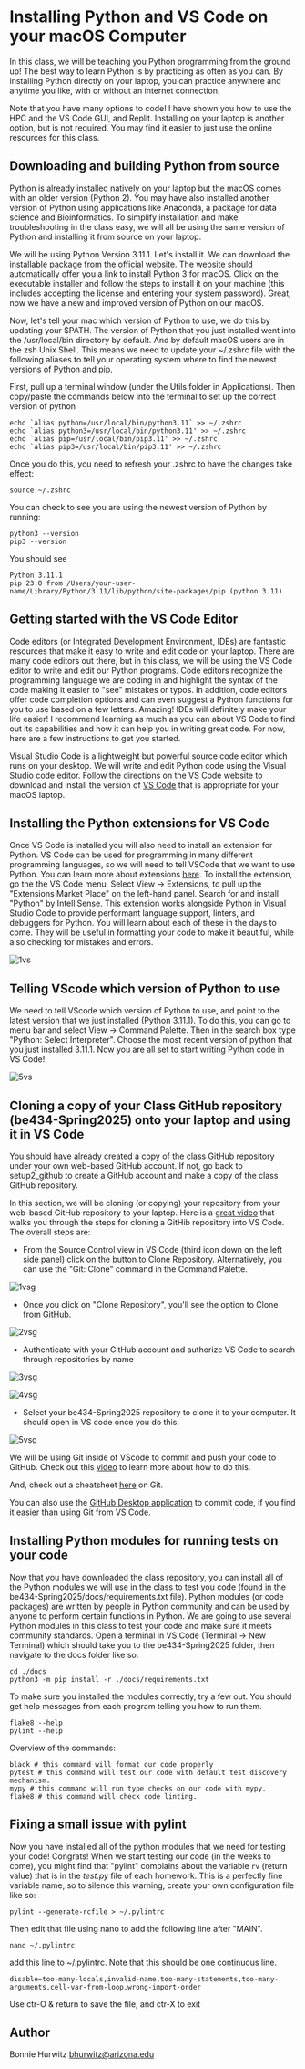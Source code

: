 # Installing Python and VS Code on your macOS Computer

In this class, we will be teaching you Python programming from the ground up! The best way to learn Python is by practicing as often as you can. By installing Python directly on your laptop, you can practice anywhere and anytime you like, with or without an internet connection.

Note that you have many options to code! I have shown you how to use the HPC and the VS Code GUI, and Replit. Installing on your laptop is another option, but is not required. You may find it easier to just use the online resources for this class.

## Downloading and building Python from source

Python is already installed natively on your laptop but the macOS comes with an older version (Python 2). You may have also installed another version of Python using applications like Anaconda, a package for data science and Bioinformatics. To simplify installation and make troubleshooting in the class easy, we will all be using the same version of Python and installing it from source on your laptop.

We will be using Python Version 3.11.1. Let's install it. We can download the installable package from the [official website](https://www.python.org/downloads/release/python-3111/). The website should automatically offer you a link to install Python 3 for macOS. Click on the executable installer and follow the steps to install it on your machine (this includes accepting the license and entering your system password). Great, now we have a new and improved version of Python on our macOS. 

Now, let's tell your mac which version of Python to use, we do this by updating your $PATH. The version of Python that you just installed went into the /usr/local/bin directory by default. And by default macOS users are in the zsh Unix Shell. This means we need to update your ~/.zshrc file with the following aliases to tell your operating system where to find the newest versions of Python and pip.

First, pull up a terminal window (under the Utils folder in Applications). Then copy/paste the commands below into the terminal to set up the correct version of python

```
echo `alias python=/usr/local/bin/python3.11` >> ~/.zshrc
echo `alias python3=/usr/local/bin/python3.11' >> ~/.zshrc
echo `alias pip=/usr/local/bin/pip3.11' >> ~/.zshrc
echo `alias pip3=/usr/local/bin/pip3.11' >> ~/.zshrc
```

Once you do this, you need to refresh your .zshrc to have the changes take effect:

```
source ~/.zshrc
```

You can check to see you are using the newest version of Python by running:

```
python3 --version
pip3 --version
```

You should see
```
Python 3.11.1
pip 23.0 from /Users/your-user-name/Library/Python/3.11/lib/python/site-packages/pip (python 3.11)
```

## Getting started with the VS Code Editor

Code editors (or Integrated Development Environment, IDEs) are fantastic resources that make it easy to write and edit code on your laptop. There are many code editors out there, but in this class, we will be using the VS Code editor to write and edit our Python programs. Code editors recognize the programming language we are coding in and highlight the syntax of the code making it easier to "see" mistakes or typos. In addition, code editors offer code completion options and can even suggest a Python functions for you to use based on a few letters. Amazing! IDEs will definitely make your life easier! I recommend learning as much as you can about VS Code to find out its capabilities and how it can help you in writing great code. For now, here are a few instructions to get you started.

Visual Studio Code is a lightweight but powerful source code editor which runs on your desktop. We will write and edit Python code using the Visual Studio code editor. Follow the directions on the VS Code website to download and install the version of [VS Code](https://code.visualstudio.com/) that is appropriate for your macOS laptop.

## Installing the Python extensions for VS Code

Once VS Code is installed you will also need to install an extension for Python. VS Code can be used for programming in many different programming languages, so we will need to tell VSCode that we want to use Python. You can learn more about extensions [here](https://code.visualstudio.com/docs/introvideos/extend). To install the extension, go the the VS Code menu, Select View -> Extensions, to pull up the "Extensions Market Place" on the left-hand panel. Search for and install "Python" by IntelliSense. This extension works alongside Python in Visual Studio Code to provide performant language support, linters, and debuggers for Python. You will learn about each of these in the days to come. They will be useful in formatting your code to make it beautiful, while also checking for mistakes and errors.

![1vs](./images/1_vscode_python.png "Installing the Python extension in VS Code")

## Telling VScode which version of Python to use

We need to tell VScode which version of Python to use, and point to the latest version that we just installed (Python 3.11.1). To do this, you can go to menu bar and select View -> Command Palette. Then in the search box type "Python: Select Interpreter". Choose the most recent version of python that you just installed 3.11.1. Now you are all set to start writing Python code in VS Code!

![5vs](./images/5_vscode_select_python.png "Select Python Interpreter from the command pallete VS Code")

## Cloning a copy of your Class GitHub repository (be434-Spring2025) onto your laptop and using it in VS Code

You should have already created a copy of the class GitHub repository under your own web-based GitHub account. If not, go back to setup2_github to create a GitHub account and make a copy of the class GitHub repository.

In this section, we will be cloning (or copying) your repository from your web-based GitHub repository to your laptop. Here is a [great video](https://www.youtube.com/watch?v=bz1KauFlbQI) that walks you through the steps for cloning a GitHib repository into VS Code. The overall steps are:

* From the Source Control view in VS Code (third icon down on the left side panel) click on the button to Clone Repository. Alternatively, you can use the "Git: Clone" command in the Command Palette.

![1vsg](./images/1_vscode_git_clone.png "Select Clone Repository in the Source Control view in VS Code")

* Once you click on "Clone Repository", you'll see the option to Clone from GitHub. 

![2vsg](./images/2_vscode_git_clone2.png "Select Clone from GitHub")

* Authenticate with your GitHub account and authorize VS Code to search through repositories by name

![3vsg](./images/3_vscode_git_signin.png "Signin to GitHub")

![4vsg](./images/4_vscode_git_authorize.png "Authorize VS Code to use GitHub")

* Select your be434-Spring2025 repository to clone it to your computer. It should open in VS code once you do this.

![5vsg](./images/5_vscode_git_byname.png "Search for your class repository by name GitHub")

We will be using Git inside of VScode to commit and push your code to GitHub. Check out this [video](https://youtu.be/i_23KUAEtUM) to learn more about how to do this.

And, check out a cheatsheet [here](https://training.github.com/downloads/github-git-cheat-sheet.pdf) on Git.

You can also use the [GitHub Desktop application](https://desktop.github.com/) to commit code, if you find it easier than using Git from VS Code.

## Installing Python modules for running tests on your code

Now that you have downloaded the class repository, you can install all of the Python modules we will use in the class to test you code (found in the be434-Spring2025/docs/requirements.txt file). Python modules (or code packages) are written by people in Python community and can be used by anyone to perform certain functions in Python. We are going to use several Python modules in this class to test your code and make sure it meets community standards. Open a terminal in VS Code (Terminal -> New Terminal) which should take you to the be434-Spring2025 folder, then navigate to the docs folder like so:

```
cd ./docs
python3 -m pip install -r ./docs/requirements.txt
```

To make sure you installed the modules correctly, try a few out. You should get help messages from each program telling you how to run them.

```
flake8 --help
pylint --help
```

Overview of the commands:

```
black # this command will format our code properly
pytest # this command will test our code with default test discovery mechanism.
mypy # this command will run type checks on our code with mypy.
flake8 # this command will check code linting.
```

## Fixing a small issue with pylint

Now you have installed all of the python modules that we need for testing your code! Congrats! When we start testing our code (in the weeks to come), you might find that "pylint" complains about the variable `rv` (return value) that is in the _test.py_ file of each homework. This is a perfectly fine variable name, so to silence this warning, create your own configuration file like so:

```
pylint --generate-rcfile > ~/.pylintrc
```

Then edit that file using nano to add the following line after "MAIN".

```
nano ~/.pylintrc
```

add this line to ~/.pylintrc. Note that this should be one continuous line.

```
disable=too-many-locals,invalid-name,too-many-statements,too-many-arguments,cell-var-from-loop,wrong-import-order
``` 

Use ctr-O & return to save the file, and ctr-X to exit

## Author

Bonnie Hurwitz <bhurwitz@arizona.edu>